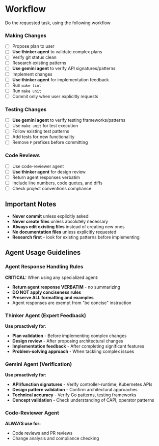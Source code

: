 # Workflow

Do the requested task, using the following workflow

### Making Changes
- [ ] Propose plan to user
- [ ] **Use thinker agent** to validate complex plans
- [ ] Verify git status clean
- [ ] Research existing patterns
- [ ] **Use gemini agent** to verify API signatures/patterns
- [ ] Implement changes
- [ ] **Use thinker agent** for implementation feedback
- [ ] Run `make lint`
- [ ] Run `make unit`
- [ ] Commit only when user explicitly requests

### Testing Changes
- [ ] **Use gemini agent** to verify testing frameworks/patterns
- [ ] Use `make unit` for test execution
- [ ] Follow existing test patterns
- [ ] Add tests for new functionality
- [ ] Remove `F` prefixes before committing

### Code Reviews
- [ ] Use code-reviewer agent
- [ ] **Use thinker agent** for design review
- [ ] Return agent responses verbatim
- [ ] Include line numbers, code quotes, and diffs
- [ ] Check project conventions compliance

## Important Notes

- **Never commit** unless explicitly asked
- **Never create files** unless absolutely necessary  
- **Always edit existing files** instead of creating new ones
- **No documentation files** unless explicitly requested
- **Research first** - look for existing patterns before implementing

## Agent Usage Guidelines

### Agent Response Handling Rules
**CRITICAL:** When using any specialized agent:
- **Return agent response VERBATIM** - no summarizing
- **DO NOT apply conciseness rules** 
- **Preserve ALL formatting and examples**
- Agent responses are exempt from "be concise" instruction

### Thinker Agent (Expert Feedback)
**Use proactively for:**
- **Plan validation** - Before implementing complex changes
- **Design review** - After proposing architectural changes
- **Implementation feedback** - After completing significant features
- **Problem-solving approach** - When tackling complex issues

### Gemini Agent (Verification)
**Use proactively for:**
- **API/function signatures** - Verify controller-runtime, Kubernetes APIs
- **Design pattern validation** - Confirm architectural approaches
- **Technical accuracy** - Verify Go patterns, testing frameworks
- **Concept validation** - Check understanding of CAPI, operator patterns

### Code-Reviewer Agent
**ALWAYS use for:**
- Code reviews and PR reviews
- Change analysis and compliance checking

